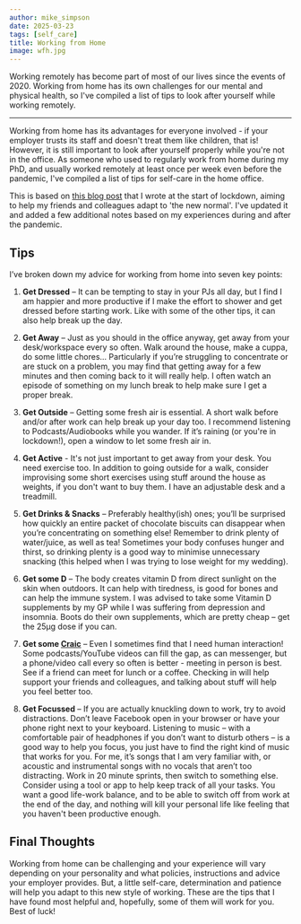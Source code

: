 ```yaml
---
author: mike_simpson
date: 2025-03-23
tags: [self_care]
title: Working from Home
image: wfh.jpg
---
```


Working remotely has become part of most of our lives since the events of 2020. Working from home has its own challenges for
our mental and physical health, so I've compiled a list of tips to look after yourself while working remotely.

---

Working from home has its advantages for everyone involved - if your employer trusts its staff and doesn't treat
them like children, that is! However, it is still important to look after yourself properly while you're not in the office.
As someone who used to regularly work from home during my PhD, and usually worked remotely at least once per week even
before the pandemic, I've compiled a list of tips for self-care in the home office.

This is based on [this blog post](https://mdsimpson.co.uk/2020/03/working-from-home-tips/) that I wrote at the start of lockdown,
aiming to help my friends and colleagues adapt to 'the new normal'. I've updated it and added a few additional notes based on my
experiences during and after the pandemic.

## Tips

I’ve broken down my advice for working from home into seven key points:

1. **Get Dressed** – It can be tempting to stay in your PJs all day, but I find I am happier and more productive if I make the effort to shower and get dressed before starting work. Like with some of the other tips, it can also help break up the day.

2. **Get Away** – Just as you should in the office anyway, get away from your desk/workspace every so often. Walk around the house, make a cuppa, do some little chores... Particularly if you’re struggling to concentrate or are stuck on a problem, you may find that getting away for a few minutes and then coming back to it will really help. I often watch an episode of something on my lunch break to help make sure I get a proper break.

3. **Get Outside** – Getting some fresh air is essential. A short walk before and/or after work can help break up your day too. I recommend listening to Podcasts/Audiobooks while you wander. If it’s raining (or you're in lockdown!), open a window to let some fresh air in.

4. **Get Active** - It's not just important to get away from your desk. You need exercise too. In addition to going outside for a walk, consider improvising some short exercises using stuff around the house as weights, if you don't want to buy them. I have an adjustable desk and a treadmill.

5. **Get Drinks & Snacks** – Preferably healthy(ish) ones; you’ll be surprised how quickly an entire packet of chocolate biscuits can disappear when you’re concentrating on something else! Remember to drink plenty of water/juice, as well as tea! Sometimes your body confuses hunger and thirst, so drinking plenty is a good way to minimise unnecessary snacking (this helped when I was trying to lose weight for my wedding).

6. **Get some D** – The body creates vitamin D from direct sunlight on the skin when outdoors. It can help with tiredness, is good for bones and can help the immune system. I was advised to take some Vitamin D supplements by my GP while I was suffering from depression and insomnia. Boots do their own supplements, which are pretty cheap – get the 25μg dose if you can.

7. **Get some [Craic](https://en.wikipedia.org/wiki/Craic)** – Even I sometimes find that I need human interaction! Some podcasts/YouTube videos can fill the gap, as can messenger, but a phone/video call every so often is better - meeting in person is best. See if a friend can meet for lunch or a coffee. Checking in will help support your friends and colleagues, and talking about stuff will help you feel better too.

8. **Get Focussed** – If you are actually knuckling down to work, try to avoid distractions. Don’t leave Facebook open in your browser or have your phone right next to your keyboard. Listening to music – with a comfortable pair of headphones if you don’t want to disturb others – is a good way to help you focus, you just have to find the right kind of music that works for you. For me, it’s songs that I am very familiar with, or acoustic and instrumental songs with no vocals that aren’t too distracting. Work in 20 minute sprints, then switch to something else. Consider using a tool or app to help keep track of all your tasks. You want a good life-work balance, and to be able to switch off from work at the end of the day, and nothing will kill your personal life like feeling that you haven't been productive enough.

## Final Thoughts

Working from home can be challenging and your experience will vary depending on your personality and what policies, instructions and advice your employer provides. But, a little self-care, determination and patience will help you adapt to this new style of working. These are the tips that I have found most helpful and, hopefully, some of them will work for you. Best of luck!
